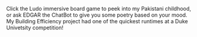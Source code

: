 Click the Ludo immersive board game to peek into my Pakistani childhood, or ask EDGAR the ChatBot to give you some poetry based on your mood. My Building Efficiency project had one of the quickest runtimes at a Duke Univetsity competition!

